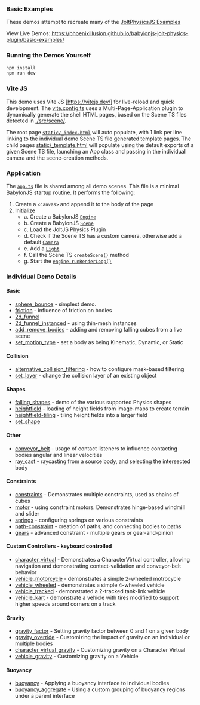 
### Basic Examples

These demos attempt to recreate many of the [JoltPhysicsJS Examples](https://github.com/jrouwe/JoltPhysics.js/tree/main/Examples)

View Live Demos: https://phoenixillusion.github.io/babylonjs-jolt-physics-plugin/basic-examples/

### Running the Demos Yourself
```bash
npm install
npm run dev
```

### Vite JS
This demo uses Vite JS [https://vitejs.dev/] for live-reload and quick development.
The [vite.config.ts](./vite.config.ts) uses a Multi-Page-Application plugin to dynamically generate the shell HTML pages, based on the Scene TS files detected in [./src/scene/](./src/scene/).


The root page [`static/_index.html`](static/_index.html) will auto populate, with 1 link per line linking to the individual demo Scene TS file generated template pages.
The child pages [static/_template.html](static/_template.html) will populate using the default exports of a given Scene TS file, launching an App class and passing in the individual camera and the scene-creation methods.

### Application

The [`app.ts`](./src/app.ts) file is shared among all demo scenes. This file is a minimal BabylonJS startup routine. It performs the following:
1. Create a `<canvas>` and append it to the body of the page
2. Initialize
	- a. Create a BabylonJS [`Engine`](https://doc.babylonjs.com/typedoc/classes/BABYLON.Engine)
	- b. Create a BabylonJS [`Scene`](https://doc.babylonjs.com/typedoc/classes/BABYLON.Scene) 
	- c. Load the JoltJS Physics Plugin
	- d. Check if the Scene TS has a custom camera, otherwise add a default [`Camera`](https://doc.babylonjs.com/typedoc/classes/BABYLON.Camera)
	- e. Add a [`Light`](https://doc.babylonjs.com/typedoc/classes/BABYLON.Light)
	- f. Call the Scene TS `createScene()` method
	- g. Start the [`engine.runRenderLoop()`](https://doc.babylonjs.com/typedoc/classes/BABYLON.Engine#runRenderLoop)

### Individual Demo Details

#### Basic

* [sphere_bounce](./docs/sphere_bounce.md) - simplest demo.
* [friction](./docs/friction.md) - influence of friction on bodies
* [2d_funnel](./docs/2d_funnel.md)
* [2d_funnel_instanced](./docs/2d_funnel_instanced.md) - using thin-mesh instances 
* [add_remove_bodies](./docs/add_remove_bodies.md) - adding and removing falling cubes from a live scene
* [set_motion_type](./docs/set_motion_type.md) - set a body as being Kinematic, Dynamic, or Static


#### Collision
* [alternative_collision_filtering](./docs/alternative_collision_filtering.md) - how to configure mask-based filtering
* [set_layer](./docs/set_layer.md) - change the collision layer of an existing object

#### Shapes

* [falling_shapes](./docs/falling_shapes.md) - demo of the various supported Physics shapes
* [heightfield](./docs/heightfield.md) - loading of height fields from image-maps to create terrain
* [heightfield-tiling](./docs/heightfield-tiling.md) - tiling height fields into a larger field
* [set_shape](./docs/set_shape.md)

#### Other
* [conveyor_belt](./docs/conveyor_belt.md) - usage of contact listeners to influence contacting bodies angular and linear velocities
* [ray_cast](./docs/ray_cast.md) - raycasting from a source body, and selecting the intersected body

#### Constraints
* [constraints](./docs/constraints.md) - Demonstrates multiple constraints, used as chains of cubes
* [motor](./docs/motor.md) - using constraint motors. Demonstrates hinge-based windmill and slider 
* [springs](./docs/springs.md) - configuring springs on various constraints
* [path-constraint](./docs/path-constraint.md) - creation of paths, and connecting bodies to paths
* [gears](./docs/gears.md) - advanced constraint - multiple gears or gear-and-pinion

#### Custom Controllers - keyboard controlled
* [character_virtual](./docs/character_virtual.md) - Demonstrates a CharacterVirtual controller, allowing navigation and demonstrating contact-validation and conveyor-belt behavior
* [vehicle_motorcycle](./docs/vehicle_motorcycle.md) - demonstrates a simple 2-wheeled motrocycle
* [vehicle_wheeled](./docs/vehicle_wheeled.md) - demonstrates a simple 4-wheeled vehicle
* [vehicle_tracked](./docs/vehicle_tracked.md) - demonstrated a 2-tracked tank-link vehicle
* [vehicle_kart](./docs/vehicle_kart.md) - demonstrate a vehicle with tires modified to support higher speeds around corners on a track

#### Gravity
* [gravity_factor](./docs/gravity_factor.md) - Setting gravity factor between 0 and 1 on a given body
* [gravity_override](./docs/gravity_override.md) - Customizing the impact of gravity on an individual or multiple bodies
* [character_virtual_gravity](./docs/character_virtual_gravity.md) - Customizing gravity on a Character Virtual
* [vehicle_gravity](./docs/vehicle_gravity.md) - Customizing gravity on a Vehicle

#### Buoyancy
* [buoyancy](./docs/buoyancy.md) - Applying a buoyancy interface to individual bodies
* [buoyancy_aggregate](./docs/buoyancy_aggregate.md) - Using a custom grouping of buoyancy regions under a parent interface